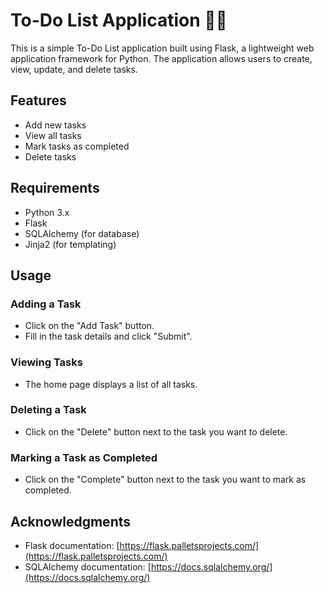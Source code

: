 # To-Do List Application 📃✨

This is a simple To-Do List application built using Flask, a lightweight web application framework for Python. The application allows users to create, view, update, and delete tasks.

## Features

- Add new tasks
- View all tasks
- Mark tasks as completed
- Delete tasks

## Requirements

- Python 3.x
- Flask
- SQLAlchemy (for database)
- Jinja2 (for templating)

## Usage

### Adding a Task

- Click on the "Add Task" button.
- Fill in the task details and click "Submit".

### Viewing Tasks

- The home page displays a list of all tasks.


### Deleting a Task

- Click on the "Delete" button next to the task you want to delete.

### Marking a Task as Completed

- Click on the "Complete" button next to the task you want to mark as completed.

## Acknowledgments

- Flask documentation: [https://flask.palletsprojects.com/](https://flask.palletsprojects.com/)
- SQLAlchemy documentation: [https://docs.sqlalchemy.org/](https://docs.sqlalchemy.org/)
